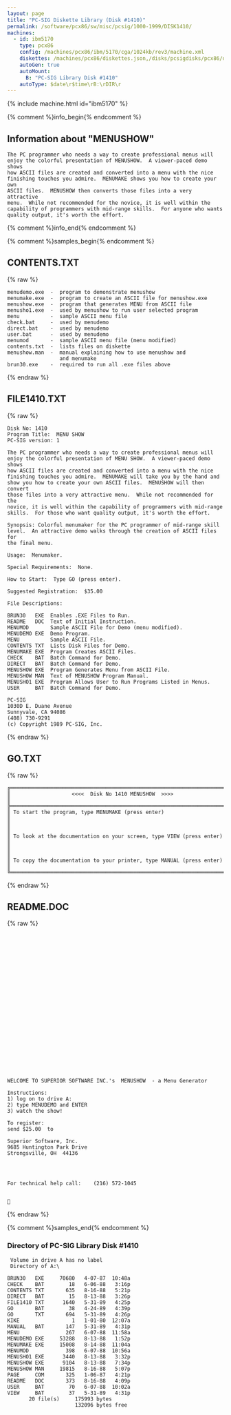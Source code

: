 ```yaml
---
layout: page
title: "PC-SIG Diskette Library (Disk #1410)"
permalink: /software/pcx86/sw/misc/pcsig/1000-1999/DISK1410/
machines:
  - id: ibm5170
    type: pcx86
    config: /machines/pcx86/ibm/5170/cga/1024kb/rev3/machine.xml
    diskettes: /machines/pcx86/diskettes.json,/disks/pcsigdisks/pcx86/diskettes.json
    autoGen: true
    autoMount:
      B: "PC-SIG Library Disk #1410"
    autoType: $date\r$time\rB:\rDIR\r
---
```


{% include machine.html id="ibm5170" %}

{% comment %}info_begin{% endcomment %}

## Information about "MENUSHOW"

    The PC programmer who needs a way to create professional menus will
    enjoy the colorful presentation of MENUSHOW.  A viewer-paced demo shows
    how ASCII files are created and converted into a menu with the nice
    finishing touches you admire.  MENUMAKE shows you how to create your own
    ASCII files.  MENUSHOW then converts those files into a very attractive
    menu.  While not recommended for the novice, it is well within the
    capability of programmers with mid-range skills.  For anyone who wants
    quality output, it's worth the effort.
{% comment %}info_end{% endcomment %}

{% comment %}samples_begin{% endcomment %}

## CONTENTS.TXT

{% raw %}
```
menudemo.exe  -  program to demonstrate menushow
menumake.exe  -  program to create an ASCII file for menushow.exe
menushow.exe  -  program that generates MENU from ASCII file
menusho1.exe  -  used by menushow to run user selected program
menu          -  sample ASCII menu file
check.bat     -  used by menudemo
direct.bat    -  used by menudemo
user.bat      -  used by menudemo
menumod       -  sample ASCII menu file (menu modified)
contents.txt  -  lists files on diskette
menushow.man  -  manual explaining how to use menushow and
                 and menumake
brun30.exe    -  required to run all .exe files above
```
{% endraw %}

## FILE1410.TXT

{% raw %}
```
Disk No: 1410
Program Title:  MENU SHOW
PC-SIG version: 1

The PC programmer who needs a way to create professional menus will
enjoy the colorful presentation of MENU SHOW.  A viewer-paced demo shows
how ASCII files are created and converted into a menu with the nice
finishing touches you admire.  MENUMAKE will take you by the hand and
show you how to create your own ASCII files.  MENUSHOW will then convert
those files into a very attractive menu.  While not recommended for the
novice, it is well within the capability of programmers with mid-range
skills.  For those who want quality output, it's worth the effort.

Synopsis: Colorful menumaker for the PC programmer of mid-range skill
level.  An attractive demo walks through the creation of ASCII files for
the final menu.

Usage:  Menumaker.

Special Requirements:  None.

How to Start:  Type GO (press enter).

Suggested Registration:  $35.00

File Descriptions:

BRUN30   EXE  Enables .EXE Files to Run.
README   DOC  Text of Initial Instruction.
MENUMOD       Sample ASCII File for Demo (menu modified).
MENUDEMO EXE  Demo Program.
MENU          Sample ASCII File.
CONTENTS TXT  Lists Disk Files for Demo.
MENUMAKE EXE  Program Creates ASCII Files.
CHECK    BAT  Batch Command for Demo.
DIRECT   BAT  Batch Command for Demo.
MENUSHOW EXE  Program Generates Menu from ASCII File.
MENUSHOW MAN  Text of MENUSHOW Program Manual.
MENUSHO1 EXE  Program Allows User to Run Programs Listed in Menus.
USER     BAT  Batch Command for Demo.

PC-SIG
1030D E. Duane Avenue
Sunnyvale, CA 94086
(408) 730-9291
(c) Copyright 1989 PC-SIG, Inc.

```
{% endraw %}

## GO.TXT

{% raw %}
```
╔═════════════════════════════════════════════════════════════════════════╗
║                    <<<<  Disk No 1410 MENUSHOW  >>>>                    ║
╠═════════════════════════════════════════════════════════════════════════╣
║ To start the program, type MENUMAKE (press enter)                       ║
║                                                                         ║
║ To look at the documentation on your screen, type VIEW (press enter)    ║
║                                                                         ║
║ To copy the documentation to your printer, type MANUAL (press enter)    ║
╚═════════════════════════════════════════════════════════════════════════╝
```
{% endraw %}

## README.DOC

{% raw %}
```
























WELCOME TO SUPERIOR SOFTWARE INC.'s  MENUSHOW  - a Menu Generator

Instructions:
1) log on to drive A:
2) type MENUDEMO and ENTER
3) watch the show!

To register:
send $25.00  to

Superior Software, Inc.
9685 Huntington Park Drive
Strongsville, OH  44136




For technical help call:    (216) 572-1045



```
{% endraw %}

{% comment %}samples_end{% endcomment %}

### Directory of PC-SIG Library Disk #1410

     Volume in drive A has no label
     Directory of A:\

    BRUN30   EXE     70680   4-07-87  10:48a
    CHECK    BAT        18   6-06-88   3:16p
    CONTENTS TXT       635   8-16-88   5:21p
    DIRECT   BAT        15   8-13-88   3:26p
    FILE1410 TXT      1640   5-31-89   4:25p
    GO       BAT        38   4-24-89   4:39p
    GO       TXT       694   5-31-89   4:26p
    KIKE                 1   1-01-80  12:07a
    MANUAL   BAT       147   5-31-89   4:31p
    MENU               267   6-07-88  11:58a
    MENUDEMO EXE     53288   8-13-88   1:52p
    MENUMAKE EXE     15008   8-14-88  11:04a
    MENUMOD            398   6-07-88  10:56a
    MENUSHO1 EXE      3440   8-13-88   3:32p
    MENUSHOW EXE      9104   8-13-88   7:34p
    MENUSHOW MAN     19815   8-16-88   5:07p
    PAGE     COM       325   1-06-87   4:21p
    README   DOC       373   8-16-88   4:09p
    USER     BAT        70   6-07-88  10:02a
    VIEW     BAT        37   5-31-89   4:31p
           20 file(s)     175993 bytes
                          132096 bytes free
